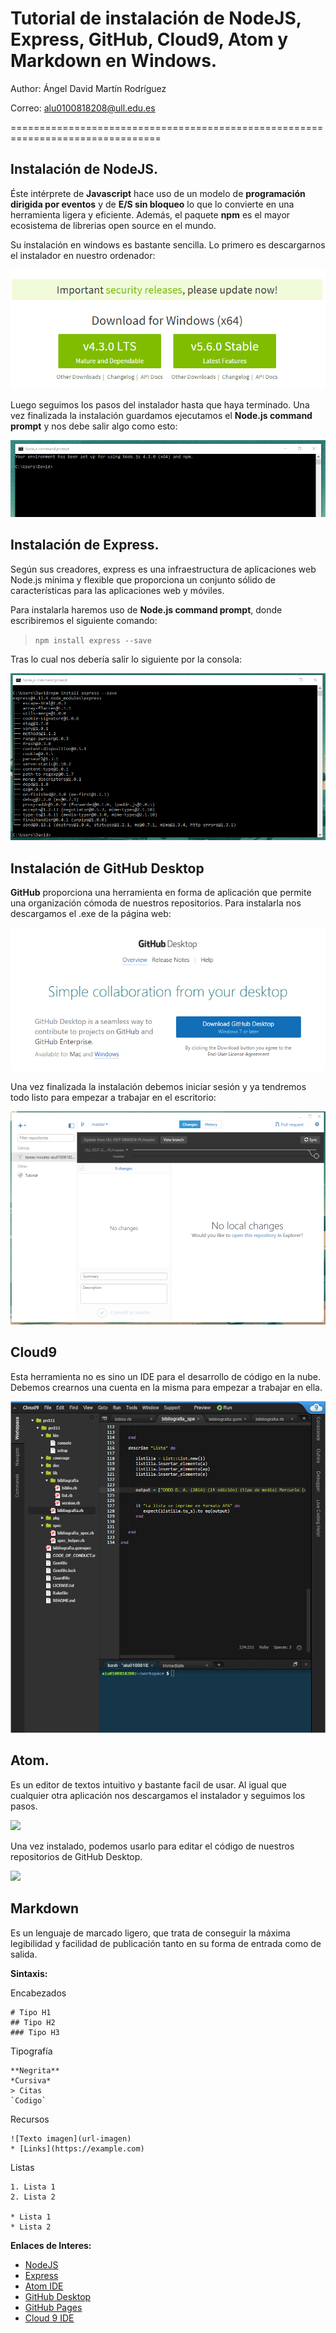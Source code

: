 Tutorial de instalación de NodeJS, Express, GitHub, Cloud9, Atom y Markdown en Windows.
=================================================================================
Author: Ángel David Martín Rodríguez

Correo: alu0100818208@ull.edu.es

================================================================================
## Instalación de NodeJS.

Éste intérprete de **Javascript** hace uso de un modelo de **programación dirigida por eventos** y de **E/S sin bloqueo**
lo que lo convierte en una herramienta ligera y eficiente. Además, el paquete **npm** es el mayor ecosistema de librerias
open source en el mundo.

Su instalación en windows es bastante sencilla. Lo primero es descargarnos el instalador en nuestro ordenador:

![](images/NodeJsDownload.png)

Luego seguimos los pasos del instalador hasta que haya terminado. Una vez finalizada la instalación guardamos ejecutamos el
**Node.js command prompt** y nos debe salir algo como esto:

![](images/NodeJsPrompt.png)

## Instalación de Express.

Según sus creadores, express es una infraestructura de aplicaciones web Node.js mínima y flexible que proporciona un conjunto
sólido de características para las aplicaciones web y móviles.

Para instalarla haremos uso de **Node.js command prompt**, donde escribiremos el siguiente comando:

> `npm install express --save`

Tras lo cual nos debería salir lo siguiente por la consola:

![](images/expressinstall.png)

## Instalación de GitHub Desktop

**GitHub** proporciona una herramienta en forma de aplicación que permite una organización cómoda de nuestros repositorios.
Para instalarla nos descargamos el .exe de la página web:

![](images/GitHubDownload.png)

Una vez finalizada la instalación debemos iniciar sesión y ya tendremos todo listo para empezar a trabajar en el escritorio:

![](images/GitHubDesktop.png)

## Cloud9

Esta herramienta no es sino un IDE para el desarrollo de código en la nube. Debemos crearnos una cuenta en la misma para
empezar a trabajar en ella.

![](images/Cloud9.png)

## Atom.

Es un editor de textos intuitivo y bastante facil de usar. Al igual que cualquier otra aplicación nos descargamos
el instalador y seguimos los pasos.

![](image/AtomDownload.png)

Una vez instalado, podemos usarlo para editar el código de nuestros repositorios de GitHub Desktop.

![](image/AtomDesktop.png)

## Markdown

Es un lenguaje de marcado ligero, que trata de conseguir la máxima legibilidad y facilidad de publicación tanto en su
forma de entrada como de salida.

**Sintaxis:**

Encabezados
```
# Tipo H1
## Tipo H2
### Tipo H3
```
Tipografía
```
**Negrita**
*Cursiva*
> Citas
`Codigo`
```
Recursos
```
![Texto imagen](url-imagen)
* [Links](https://example.com)
```
Listas
```
1. Lista 1
2. Lista 2

* Lista 1
* Lista 2
```

**Enlaces de Interes:**

* [NodeJS](https://nodejs.org)
* [Express](http://expressjs.com)
* [Atom IDE](https://atom.io)
* [GitHub Desktop](https://desktop.github.com)
* [GitHub Pages](https://pages.github.com/)
* [Cloud 9 IDE](https://c9.io)
